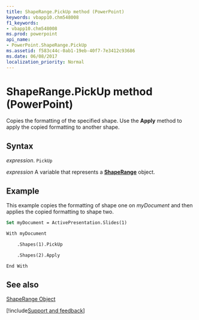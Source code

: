 ```yaml
---
title: ShapeRange.PickUp method (PowerPoint)
keywords: vbapp10.chm548008
f1_keywords:
- vbapp10.chm548008
ms.prod: powerpoint
api_name:
- PowerPoint.ShapeRange.PickUp
ms.assetid: f583c44c-0ab1-19eb-40f7-7e3412c93686
ms.date: 06/08/2017
localization_priority: Normal
---
```



# ShapeRange.PickUp method (PowerPoint)

Copies the formatting of the specified shape. Use the  **Apply** method to apply the copied formatting to another shape.


## Syntax

_expression_. `PickUp`

 _expression_ A variable that represents a **[ShapeRange](PowerPoint.ShapeRange.md)** object.


## Example

This example copies the formatting of shape one on  _myDocument_ and then applies the copied formatting to shape two.


```vb
Set myDocument = ActivePresentation.Slides(1)

With myDocument

    .Shapes(1).PickUp

    .Shapes(2).Apply

End With
```


## See also


[ShapeRange Object](PowerPoint.ShapeRange.md)

[!include[Support and feedback](~/includes/feedback-boilerplate.md)]